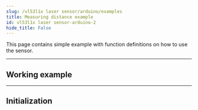 ```yaml
---
slug: /vl53l1x laser sensor/arduino/examples 
title: Measuring distance example
id: vl53l1x laser sensor-arduino-2 
hide_title: False
---
```


This page contains simple example with function definitions on how to use the sensor.

---

## Working example

<ReactPlayer src='C:\Users\Soldered-10\Downloads\laser-demo.mp4' width='100%' height='auto' muted='true' autoPlay='true' loop='true'/>

---

## Initialization

